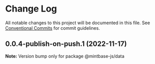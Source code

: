 # Change Log

All notable changes to this project will be documented in this file.
See [Conventional Commits](https://conventionalcommits.org) for commit guidelines.

## 0.0.4-publish-on-push.1 (2022-11-17)

**Note:** Version bump only for package @mintbase-js/data
